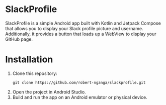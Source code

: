 # SlackProfile
SlackProfile is a simple Android app built with Kotlin and Jetpack Compose that allows you to display your Slack profile picture and username. Additionally, it provides a button that loads up a WebView to display your GitHub page.

# Installation
  1. Clone this repository:
     ```
     git clone https://github.com/robert-nganga/slackprofile.git
     ```
  1. Open the project in Android Studio.
  1. Build and run the app on an Android emulator or physical device. 
